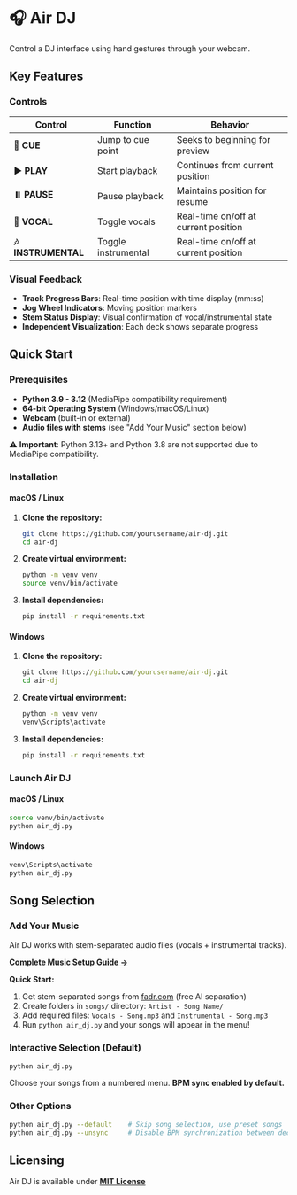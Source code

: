 # 🎧 Air DJ

Control a DJ interface using hand gestures through your webcam.

## Key Features

### **Controls**

| Control | Function | Behavior |
|---------|----------|----------|
| **🎯 CUE** | Jump to cue point | Seeks to beginning for preview |
| **▶️ PLAY** | Start playback | Continues from current position |
| **⏸️ PAUSE** | Pause playback | Maintains position for resume |
| **🎤 VOCAL** | Toggle vocals | Real-time on/off at current position |
| **🎶 INSTRUMENTAL** | Toggle instrumental | Real-time on/off at current position |

### **Visual Feedback**
- **Track Progress Bars**: Real-time position with time display (mm:ss)
- **Jog Wheel Indicators**: Moving position markers
- **Stem Status Display**: Visual confirmation of vocal/instrumental state
- **Independent Visualization**: Each deck shows separate progress

## Quick Start

### Prerequisites
- **Python 3.9 - 3.12** (MediaPipe compatibility requirement)
- **64-bit Operating System** (Windows/macOS/Linux)
- **Webcam** (built-in or external)
- **Audio files with stems** (see "Add Your Music" section below)

⚠️ **Important**: Python 3.13+ and Python 3.8 are not supported due to MediaPipe compatibility.

### Installation

#### **macOS / Linux**

1. **Clone the repository:**
   ```bash
   git clone https://github.com/yourusername/air-dj.git
   cd air-dj
   ```

2. **Create virtual environment:**
   ```bash
   python -m venv venv
   source venv/bin/activate
   ```

3. **Install dependencies:**
   ```bash
   pip install -r requirements.txt
   ```

#### **Windows**

1. **Clone the repository:**
   ```cmd
   git clone https://github.com/yourusername/air-dj.git
   cd air-dj
   ```

2. **Create virtual environment:**
   ```cmd
   python -m venv venv
   venv\Scripts\activate
   ```

3. **Install dependencies:**
   ```cmd
   pip install -r requirements.txt
   ```

### **Launch Air DJ**

#### **macOS / Linux**
```bash
source venv/bin/activate
python air_dj.py
```

#### **Windows**
```cmd
venv\Scripts\activate
python air_dj.py
```

## **Song Selection**

### **Add Your Music**

Air DJ works with stem-separated audio files (vocals + instrumental tracks).

**[Complete Music Setup Guide →](songs/MUSIC_SETUP.md)**

**Quick Start:**
1. Get stem-separated songs from [fadr.com](https://fadr.com/stems) (free AI separation)
2. Create folders in `songs/` directory: `Artist - Song Name/`
3. Add required files: `Vocals - Song.mp3` and `Instrumental - Song.mp3`
4. Run `python air_dj.py` and your songs will appear in the menu!

### **Interactive Selection (Default)**
```bash
python air_dj.py
```
Choose your songs from a numbered menu. **BPM sync enabled by default.**

### **Other Options**
```bash
python air_dj.py --default    # Skip song selection, use preset songs
python air_dj.py --unsync     # Disable BPM synchronization between decks
```

## **Licensing**
Air DJ is available under **[MIT License](LICENSE)**